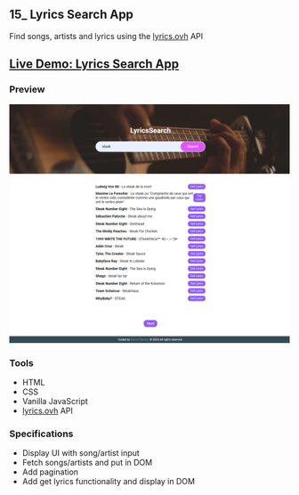 ## 15_ Lyrics Search App

Find songs, artists and lyrics using the [lyrics.ovh](https://lyrics.ovh/) API

## [Live Demo: Lyrics Search App]()

### Preview

!["HomePage"](./HomePage.png)

### Tools
- HTML
- CSS
- Vanilla JavaScript
- [lyrics.ovh](https://lyrics.ovh/) API

### Specifications
- Display UI with song/artist input
- Fetch songs/artists and put in DOM
- Add pagination
- Add get lyrics functionality and display in DOM